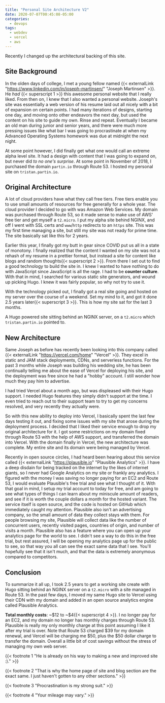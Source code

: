 ```yaml
---
title: "Personal Site Architecture V2"
date: 2020-07-07T00:45:08-05:00
categories:
  - devops
tags:
  - webdev
  - vercel
  - aws
---
```


Recently I changed up the architectural backing of this site.

<!--more-->

## Site Background

In the olden days of college, I met a young fellow named
{{< externalLink "https://www.linkedin.com/in/joseph-martinsen/" "Joseph Martinsen" >}}.
He _had_ {{< superscript 1 >}} this awesome personal website that I really
liked. From then on, I knew that I also wanted a personal website. Joseph's site
was essentially a web version of his resume laid out all nicely with a bit of
expansion on certain points. I had many iterations of designs, starting one day,
and moving onto other endeavors the next day, but used the content on his site
to guide my own. Rinse and repeat. Eventually I became an old man during junior
and senior years, and there were much more pressing issues like what bar I was
going to procrastinate at when my Advanced Operating Systems homework was due at
midnight the next night.

At some point however, I did finally get what one would call an extreme alpha
level site. It had a design with content that I was going to expand on, but
never did _to no one's surprise_. At some point in November of 2018, I purchased
the domain `partin.io` through Route 53. I hosted my personal site on
`tristan.partin.io`.

## Original Architecture

A lot of cloud providers have what they call free tiers. Free tiers enable you
to use small amounts of resources for free generally for a whole year. The cloud
provider I decided to go with was Amazon Web Services. My domain was purchased
through Route 53, so it made sense to make use of AWS' free tier and get myself
a `t2.micro`. I put my alpha site behind NGINX, and off I went with SSL certs
and `www`/`http` redirects to an `https` site. This was my first time managing a
site, but still my site was not ready for prime time. The site basically sat
like this for 2 years.

Earlier this year, I finally got my butt in gear since COVID put us all in a
state of monotony. I finally realized that the content I wanted on my site was
not a rehash of my resume in a prettier format, but instead a site for content
like blogs and random thoughts{{< superscript 2 >}}. From there I set out to
find a good technology to build the site in. I knew I wanted to have nothing to
do with JavaScript since JavaScript is all the rage. I had to be **counter
culture**. With that in mind, I searched for various static site generators, and
wound up picking Hugo. I knew it was fairly popular, so why not try to use it.

With the technology picked out, I finally got a real site going and hosted on my
server over the course of a weekend. Set my mind to it, and got it done 2.5
years later{{< superscript 3 >}}. This is how my site sat for the last 3 months.

A Hugo powered site sitting behind an NGINX server, on a `t2.micro` which
`tristan.partin.io` pointed to.

## New Architecture

Same Joseph as before has recently been looking into this company called
{{< externalLink "https://vercel.com/home" "Vercel" >}}. They excel in static
and JAM stack deployments, CDNs, and serverless functions. For the past 3 months
while Joseph was building his wedding site, he has been continually telling me
about the ease of Vercel for deploying his site, and the deployment was free
since he had a "hobby" account. I still wonder how much they pay him to
advertise.

I had tried Vercel about a month ago, but was displeased with their Hugo
support. I needed Hugo features they simply didn't support at the time. I even
tried to reach out to their support team to try to get my concerns resolved, and
very recently they actually were.

So with this new ability to deploy into Vercel, I basically spent the last few
days testing it out, and fixing some issues with my site that arose during the
deployment process. I decided that I liked their service enough to drop my
original architecture for it. I got some restrictions on my domain fixed through
Route 53 with the help of AWS support, and transferred the domain into Vercel.
With the domain finally in Vercel, the new architecture was complete. My entire
site and its domain were being managed by Vercel.

Recently in open source circles, I had heard been hearing about this service
called {{< externalLink "https://plausible.io" "Plausible Analytics" >}}. I have
a deep disdain for being tracked on the internet by the likes of internet
giants, so I never had Google Analytics on my site or frankly any analytics. I
figured with the money I was saving no longer paying for an EC2 and Route 53, I
would evaluate Plausible's free trial and see what I thought of it. With that
goal in mind, I setup my trial account to today for free, and am going to see
what types of things I can learn about my miniscule amount of readers, and see
if it is worth the couple dollars a month for the hosted variant. The service
itself is open source, and the code is hosted on GitHub which immediately caught
my attention. Plausible also isn't an advertising company, so the small amount
of data they collect stays with them. For people browsing my site, Plausible
will collect data like the number of concurrent users, recently visited pages,
countries of origin, and number of visits a month. Plausible also has a feature
where you can open up your analytics page for the world to see. I didn't see a
way to do this in the free trial, but rest assured, I will be opening my
analytics page up for the public to see, so that way you all can see the exact
same data that I see. You'll hopefully see that it isn't much, and that the data
is extremely anonymous compared to competitors.

## Conclusion

To summarize it all up, I took 2.5 years to get a working site create with Hugo
sitting behind an NGINX server on a `t2.micro` with a site managed in Route 53.
In the past few days, I moved my same Hugo site to Vercel using their CDN with
my domain and added in an open source analytics engine called Plausible
Analytics.

**Total monthly costs**: ~\$12 to ~\$4{{< superscript 4 >}}. I no longer pay for
an EC2, and my domain no longer has monthly charges through Route 53. Plausible
is really my only monthly charge at this point assuming I like it after my trial
is over. Note that Route 53 charged \$39 for my domain renewal, and Vercel will
be charging me \$50, plus the \$50 dollar charge to transfer the domain. Overall
a little bit of cost savings without the stress of managing my own web server.

{{< footnote 1 "He is already on his way to making a new and improved site :)." >}}

<!-- prettier-ignore -->
{{< footnote 2 "That is why the home page of site and blog section are the exact same. I just haven't gotten to any other sections." >}}

{{< footnote 3 "Procrastination is my strong suit." >}}

{{< footnote 4 "Your mileage may vary." >}}
